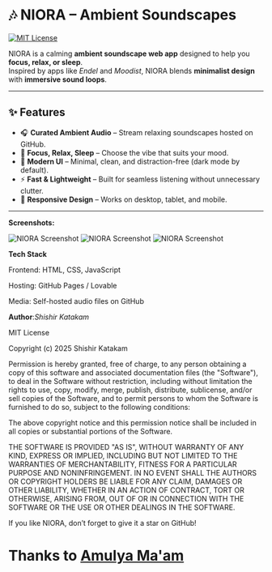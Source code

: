 # 🎶 NIORA – Ambient Soundscapes

[![MIT License](https://img.shields.io/badge/License-MIT-green.svg)](LICENSE)

NIORA is a calming **ambient soundscape web app** designed to help you **focus, relax, or sleep**.  
Inspired by apps like *Endel* and *Moodist*, NIORA blends **minimalist design** with **immersive sound loops**.

---

## ✨ Features

- 🎧 **Curated Ambient Audio** – Stream relaxing soundscapes hosted on GitHub.  
- 🌙 **Focus, Relax, Sleep** – Choose the vibe that suits your mood.  
- 🖤 **Modern UI** – Minimal, clean, and distraction-free (dark mode by default).  
- ⚡ **Fast & Lightweight** – Built for seamless listening without unnecessary clutter.  
- 📱 **Responsive Design** – Works on desktop, tablet, and mobile.  

---

**Screenshots:**

![NIORA Screenshot](https://raw.githubusercontent.com/shishir-katakam/niora/main/public/image.png)
![NIORA Screenshot](https://raw.githubusercontent.com/shishir-katakam/niora/main/public/image_copy.png)
![NIORA Screenshot](https://raw.githubusercontent.com/shishir-katakam/niora/main/public/imagecopy.png)

**Tech Stack**

Frontend: HTML, CSS, JavaScript

Hosting: GitHub Pages / Lovable

Media: Self-hosted audio files on GitHub


**Author**:_Shishir Katakam_

MIT License

Copyright (c) 2025 Shishir Katakam

Permission is hereby granted, free of charge, to any person obtaining a copy of this software and associated documentation files (the "Software"), to deal in the Software without restriction, including without limitation the rights to use, copy, modify, merge, publish, distribute, sublicense, and/or sell copies of the Software, and to permit persons to whom the Software is furnished to do so, subject to the following conditions:

The above copyright notice and this permission notice shall be included in all copies or substantial portions of the Software.

THE SOFTWARE IS PROVIDED "AS IS", WITHOUT WARRANTY OF ANY KIND, EXPRESS OR IMPLIED, INCLUDING BUT NOT LIMITED TO THE WARRANTIES OF MERCHANTABILITY, FITNESS FOR A PARTICULAR PURPOSE AND NONINFRINGEMENT. IN NO EVENT SHALL THE AUTHORS OR COPYRIGHT HOLDERS BE LIABLE FOR ANY CLAIM, DAMAGES OR OTHER LIABILITY, WHETHER IN AN ACTION OF CONTRACT, TORT OR OTHERWISE, ARISING FROM, OUT OF OR IN CONNECTION WITH THE SOFTWARE OR THE USE OR OTHER DEALINGS IN THE SOFTWARE.

If you like NIORA, don’t forget to give it a star on GitHub!

# Thanks to [Amulya Ma'am](https://mgit.ac.in/wp-content/uploads/2022/05/Amulya_it.pdf)
